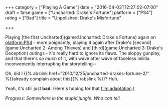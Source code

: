 +++
category = ["Playing A Game"]
date = "2016-04-03T12:27:02-07:00"
draft = false
game = ["Uncharted: Drake's Fortune"]
platform = ["PS4"]
rating = ["Bad"]
title = "Unpolished: Drake's Misfortune"

+++

Playing [the first Uncharted](game:Uncharted: Drake's Fortune) again on <platform:PS4> - more poignantly, playing it again after Drake's [second](game:Uncharted 2: Among Thieves) and [third](game:Uncharted 3: Drake's Deception) outings - it's really hard to ignore its flaws.  The sloppy gunplay, and that there's <i>so much</i> of it, with wave after wave of faceless militia inconveniently interrupting the storytelling--

Oh, did I {{% abslink href="2010/12/25/uncharted-drakes-fortune-2/" %}}already complain about this{{% /abslink %}}?  Huh.

Yeah, it's still just <b>bad</b>.  (Here's hoping for that <a href="http://www.imdb.com/title/tt1464335/">film adaptation</a>.)

<i>Progress: Somewhere in the stupid jungle.  Who can tell.</i>
